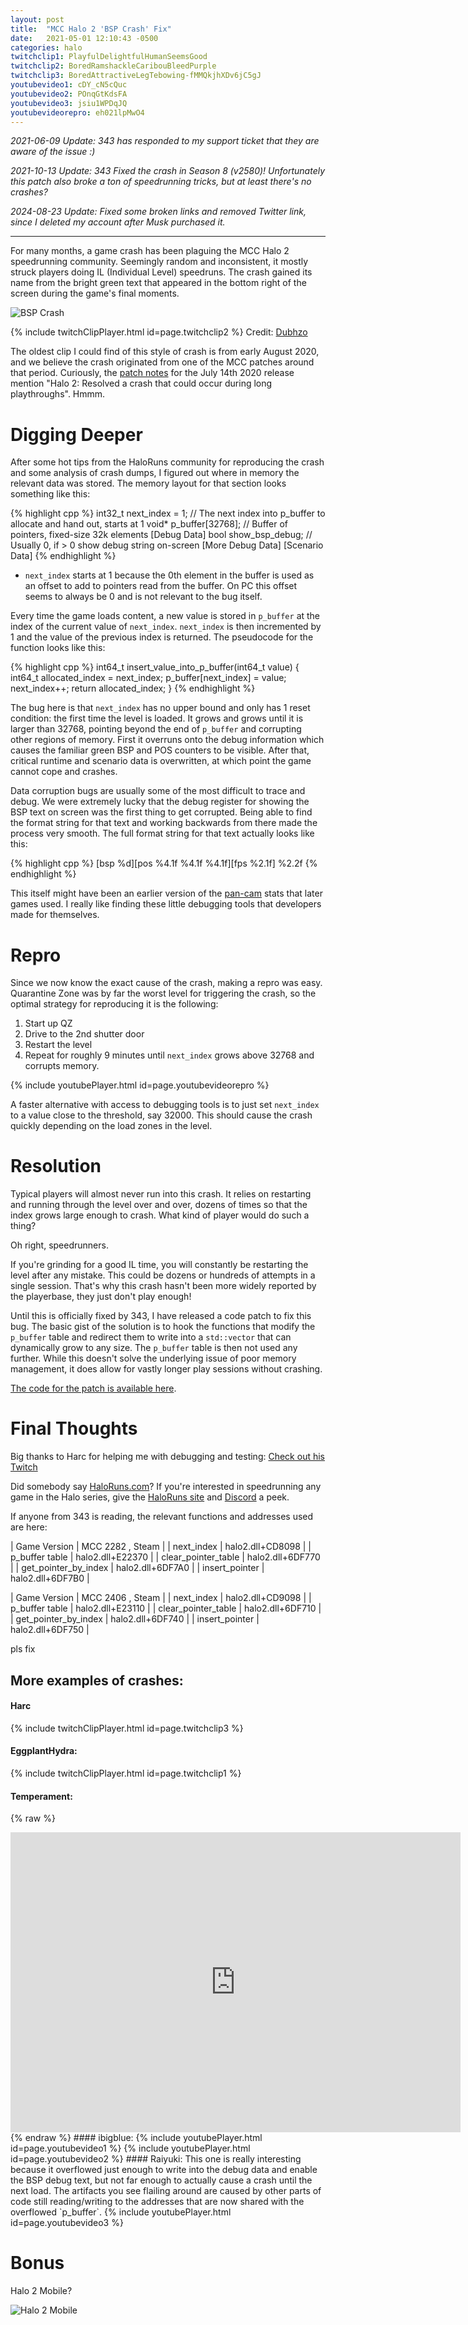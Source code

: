 ```yaml
---
layout: post
title:  "MCC Halo 2 'BSP Crash' Fix"
date:   2021-05-01 12:10:43 -0500
categories: halo
twitchclip1: PlayfulDelightfulHumanSeemsGood
twitchclip2: BoredRamshackleCaribouBleedPurple
twitchclip3: BoredAttractiveLegTebowing-fMMQkjhXDv6jC5gJ
youtubevideo1: cDY_cN5cQuc
youtubevideo2: POnqGtKdsFA
youtubevideo3: jsiu1WPDqJQ
youtubevideorepro: eh021lpMwO4
---
```


*2021-06-09 Update: 343 has responded to my support ticket that they are aware of the issue :)*

*2021-10-13 Update: 343 Fixed the crash in Season 8 (v2580)! Unfortunately this patch also broke a ton of speedrunning tricks, but at least there's no crashes?*

*2024-08-23 Update: Fixed some broken links and removed Twitter link, since I deleted my account after Musk purchased it.*

---

For many months, a game crash has been plaguing the MCC Halo 2 speedrunning community. Seemingly random and inconsistent, it mostly struck players doing IL (Individual Level) speedruns. The crash gained its name from the bright green text that appeared in the bottom right of the screen during the game's final moments.

![BSP Crash](/assets/crash.jpg)

{% include twitchClipPlayer.html id=page.twitchclip2 %}
Credit: [Dubhzo][dubhzo-twitch] 

The oldest clip I could find of this style of crash is from early August 2020, and we believe the crash originated from one of the MCC patches around that period. Curiously, the [patch notes][july-patch-notes] for the July 14th 2020 release mention "Halo 2: Resolved a crash that could occur during long playthroughs". Hmmm.

# Digging Deeper

After some hot tips from the HaloRuns community for reproducing the crash and some analysis of crash dumps, I figured out where in memory the relevant data was stored. The memory layout for that section looks something like this:

{% highlight cpp %}
int32_t next_index = 1; // The next index into p_buffer to allocate and hand out, starts at 1
void* p_buffer[32768]; // Buffer of pointers, fixed-size 32k elements
[Debug Data]
bool show_bsp_debug; // Usually 0, if > 0 show debug string on-screen
[More Debug Data]
[Scenario Data]
{% endhighlight %}

* `next_index` starts at 1 because the 0th element in the buffer is used as an offset to add to pointers read from the buffer. On PC this offset seems to always be 0 and is not relevant to the bug itself.

Every time the game loads content, a new value is stored in `p_buffer` at the index of the current value of `next_index`. `next_index` is then incremented by 1 and the value of the previous index is returned. The pseudocode for the function looks like this: 

{% highlight cpp %}
int64_t insert_value_into_p_buffer(int64_t value)
{
  int64_t allocated_index = next_index;
  p_buffer[next_index] = value;
  next_index++;
  return allocated_index;
}
{% endhighlight %}

The bug here is that `next_index` has no upper bound and only has 1 reset condition: the first time the level is loaded. It grows and grows until it is larger than 32768, pointing beyond the end of `p_buffer` and corrupting other regions of memory. First it overruns onto the debug information which causes the familiar green BSP and POS counters to be visible. After that, critical runtime and scenario data is overwritten, at which point the game cannot cope and crashes.

Data corruption bugs are usually some of the most difficult to trace and debug. We were extremely lucky that the debug register for showing the BSP text on screen was the first thing to get corrupted. Being able to find the format string for that text and working backwards from there made the process very smooth. The full format string for that text actually looks like this:

{% highlight cpp %}
[bsp %d][pos %4.1f %4.1f %4.1f][fps %2.1f] %2.2f
{% endhighlight %}

This itself might have been an earlier version of the [pan-cam][pan-cam-wiki] stats that later games used. I really like finding these little debugging tools that developers made for themselves.

# Repro

Since we now know the exact cause of the crash, making a repro was easy. Quarantine Zone was by far the worst level for triggering the crash, so the optimal strategy for reproducing it is the following:

1. Start up QZ
2. Drive to the 2nd shutter door
3. Restart the level
4. Repeat for roughly 9 minutes until `next_index` grows above 32768 and corrupts memory.

{% include youtubePlayer.html id=page.youtubevideorepro %}

A faster alternative with access to debugging tools is to just set `next_index` to a value close to the threshold, say 32000. This should cause the crash  quickly depending on the load zones in the level.

# Resolution

Typical players will almost never run into this crash. It relies on restarting and running through the level over and over, dozens of times so that the index grows large enough to crash. What kind of player would do such a thing?

Oh right, speedrunners.

If you're grinding for a good IL time, you will constantly be restarting the level after any mistake. This could be dozens or hundreds of attempts in a single session. That's why this crash hasn't been more widely reported by the playerbase, they just don't play enough!

Until this is officially fixed by 343, I have released a code patch to fix this bug. The basic gist of the solution is to hook the functions that modify the `p_buffer` table and redirect them to write into a `std::vector` that can dynamically grow to any size. The `p_buffer` table is then not used any further. While this doesn't solve the underlying issue of poor memory management, it does allow for vastly longer play sessions without crashing.

[The code for the patch is available here][implemented-fix]. 

# Final Thoughts

Big thanks to Harc for helping me with debugging and testing: [Check out his Twitch][harc-twitch] 

Did somebody say [HaloRuns.com][haloruns-link]? If you're interested in speedrunning any game in the Halo series, give the [HaloRuns site][haloruns-link] and [Discord][haloruns-discord] a peek.

If anyone from 343 is reading, the relevant functions and addresses used are here:

| Game Version | MCC 2282 , Steam |
| next_index | halo2.dll+CD8098 |
| p_buffer table | halo2.dll+E22370 |
| clear_pointer_table | halo2.dll+6DF770 |
| get_pointer_by_index | halo2.dll+6DF7A0 |
| insert_pointer | halo2.dll+6DF7B0 |

| Game Version | MCC 2406 , Steam |
| next_index | halo2.dll+CD9098 |
| p_buffer table | halo2.dll+E23110 |
| clear_pointer_table | halo2.dll+6DF710 |
| get_pointer_by_index | halo2.dll+6DF740 |
| insert_pointer | halo2.dll+6DF750 |

pls fix

## More examples of crashes:

#### Harc
{% include twitchClipPlayer.html id=page.twitchclip3 %}

#### EggplantHydra:
{% include twitchClipPlayer.html id=page.twitchclip1 %}

#### Temperament:
{% raw %}
<iframe src="https://player.twitch.tv/?video=831432106&parent=blog.scal.es&autoplay=false" frameborder="0" allowfullscreen="true" scrolling="no" height="480" width="720"></iframe>
{% endraw %}
#### ibigblue:
{% include youtubePlayer.html id=page.youtubevideo1 %}
{% include youtubePlayer.html id=page.youtubevideo2 %}
#### Raiyuki:
This one is really interesting because it overflowed just enough to write into the debug data and enable the BSP debug text, but not far enough to actually cause a crash until the next load. The artifacts you see flailing around are caused by other parts of code still reading/writing to the addresses that are now shared with the overflowed `p_buffer`.
{% include youtubePlayer.html id=page.youtubevideo3 %}

# Bonus

Halo 2 Mobile?

![Halo 2 Mobile](/assets/mobile_halo.jpg)

[pan-cam-wiki]: https://www.halopedia.org/Panoramic_Camera_Mode
[haloruns-link]: https://haloruns.com/
[haloruns-discord]: https://haloruns.com/discord
[harc-twitch]: https://www.twitch.tv/harctehshark
[dubhzo-twitch]: https://www.twitch.tv/dubhzo
[implemented-fix]: https://github.com/Scaless/HaloTAS/blob/0706b2bf5150ef00c9ed520fe21dde2d3304d31c/HaloTAS/HRPatcher/dllmain.cpp#L268
[july-patch-notes]: https://support.halowaypoint.com/hc/en-us/articles/360045689232-Halo-The-Master-Chief-Collection-Patch-Notes-7-14-20
